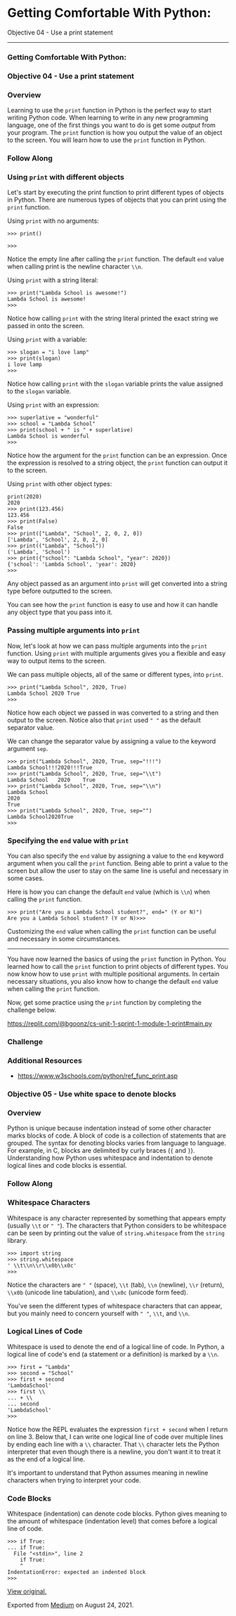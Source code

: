Getting Comfortable With Python:
================================

Objective 04 - Use a print statement

------------------------------------------------------------------------

### Getting Comfortable With Python:

  

  

### Objective 04 - Use a print statement

### Overview

Learning to use the `print` function in Python is the perfect way to start writing Python code. When learning to write in any new programming language, one of the first things you want to do is get some *output* from your program. The `print` function is how you output the value of an object to the screen. You will learn how to use the `print` function in Python.

### Follow Along

### Using `print` with different objects

Let's start by executing the print function to print different types of objects in Python. There are numerous types of objects that you can print using the `print` function.

Using `print` with no arguments:

    >>> print()

    >>>

Notice the empty line after calling the `print` function. The default `end` value when calling print is the newline character `\\n`.

Using `print` with a string literal:

    >>> print("Lambda School is awesome!")
    Lambda School is awesome!
    >>>

Notice how calling `print` with the string literal printed the exact string we passed in onto the screen.

Using `print` with a variable:

    >>> slogan = "i love lamp"
    >>> print(slogan)
    i love lamp
    >>>

Notice how calling `print` with the `slogan` variable prints the value assigned to the `slogan` variable.

Using `print` with an expression:

    >>> superlative = "wonderful"
    >>> school = "Lambda School"
    >>> print(school + " is " + superlative)
    Lambda School is wonderful
    >>>

Notice how the argument for the `print` function can be an expression. Once the expression is resolved to a string object, the `print` function can output it to the screen.

Using `print` with other object types:

    print(2020)
    2020
    >>> print(123.456)
    123.456
    >>> print(False)
    False
    >>> print(["Lambda", "School", 2, 0, 2, 0])
    ['Lambda', 'School', 2, 0, 2, 0]
    >>> print(("Lambda", "School"))
    ('Lambda', 'School')
    >>> print({"school": "Lambda School", "year": 2020})
    {'school': 'Lambda School', 'year': 2020}
    >>>

Any object passed as an argument into `print` will get converted into a string type before outputted to the screen.

You can see how the `print` function is easy to use and how it can handle any object type that you pass into it.

### Passing multiple arguments into `print`

Now, let's look at how we can pass multiple arguments into the `print` function. Using `print` with multiple arguments gives you a flexible and easy way to output items to the screen.

We can pass multiple objects, all of the same or different types, into `print`.

    >>> print("Lambda School", 2020, True)
    Lambda School 2020 True
    >>>

Notice how each object we passed in was converted to a string and then output to the screen. Notice also that `print` used `" "` as the default separator value.

We can change the separator value by assigning a value to the keyword argument `sep`.

    >>> print("Lambda School", 2020, True, sep="!!!")
    Lambda School!!!2020!!!True
    >>> print("Lambda School", 2020, True, sep="\\t")
    Lambda School   2020    True
    >>> print("Lambda School", 2020, True, sep="\\n")
    Lambda School
    2020
    True
    >>> print("Lambda School", 2020, True, sep="")
    Lambda School2020True
    >>>

### Specifying the `end` value with `print`

You can also specify the `end` value by assigning a value to the `end` keyword argument when you call the `print` function. Being able to print a value to the screen but allow the user to stay on the same line is useful and necessary in some cases.

Here is how you can change the default `end` value (which is `\\n`) when calling the `print` function.

    >>> print("Are you a Lambda School student?", end=" (Y or N)")
    Are you a Lambda School student? (Y or N)>>>

Customizing the `end` value when calling the `print` function can be useful and necessary in some circumstances.

------------------------------------------------------------------------

You have now learned the basics of using the `print` function in Python. You learned how to call the `print` function to print objects of different types. You now know how to use `print` with multiple positional arguments. In certain necessary situations, you also know how to change the default `end` value when calling the `print` function.

Now, get some practice using the `print` function by completing the challenge below.

<a href="https://replit.com/@bgoonz/cs-unit-1-sprint-1-module-1-print#main.py" class="markup--anchor markup--p-anchor">https://replit.com/@bgoonz/cs-unit-1-sprint-1-module-1-print#main.py</a>

### Challenge

### Additional Resources

-   <span id="1660"><a href="https://www.w3schools.com/python/ref_func_print.asp" class="markup--anchor markup--li-anchor">https://www.w3schools.com/python/ref_func_print.asp</a></span>

### Objective 05 - Use white space to denote blocks

### Overview

Python is unique because indentation instead of some other character marks blocks of code. A block of code is a collection of statements that are grouped. The syntax for denoting blocks varies from language to language. For example, in C, blocks are delimited by curly braces (`{` and `}`). Understanding how Python uses whitespace and indentation to denote logical lines and code blocks is essential.

### Follow Along

### Whitespace Characters

Whitespace is any character represented by something that appears empty (usually `\\t` or `" "`). The characters that Python considers to be whitespace can be seen by printing out the value of `string.whitespace` from the `string` library.

    >>> import string
    >>> string.whitespace
    ' \\t\\n\\r\\x0b\\x0c'
    >>>

Notice the characters are `" "` (space), `\\t` (tab), `\\n` (newline), `\\r` (return), `\\x0b` (unicode line tabulation), and `\\x0c` (unicode form feed).

You've seen the different types of whitespace characters that can appear, but you mainly need to concern yourself with `" "`, `\\t`, and `\\n`.

### Logical Lines of Code

Whitespace is used to denote the end of a logical line of code. In Python, a logical line of code's end (a statement or a definition) is marked by a `\\n`.

    >>> first = "Lambda"
    >>> second = "School"
    >>> first + second
    'LambdaSchool'
    >>> first \\
    ... + \\
    ... second
    'LambdaSchool'
    >>>

Notice how the REPL evaluates the expression `first + second` when I return on line 3. Below that, I can write one logical line of code over multiple lines by ending each line with a `\\` character. That `\\` character lets the Python interpreter that even though there is a newline, you don't want it to treat it as the end of a logical line.

It's important to understand that Python assumes meaning in newline characters when trying to interpret your code.

### Code Blocks

Whitespace (indentation) can denote code blocks. Python gives meaning to the amount of whitespace (indentation level) that comes before a logical line of code.

    >>> if True:
    ... if True:
      File "<stdin>", line 2
        if True:
        ^
    IndentationError: expected an indented block
    >>>

[View original.](https://medium.com/p/1371581a4971)

Exported from [Medium](https://medium.com) on August 24, 2021.

